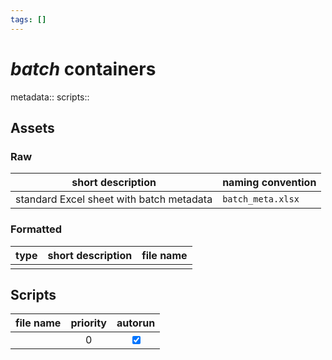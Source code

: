 ```yaml
---
tags: []
---
```

# *batch* containers
metadata::
scripts:: 
## Assets
### Raw

| short description                        | naming convention |
| ---------------------------------------- | ----------------- |
| standard Excel sheet with batch metadata | `batch_meta.xlsx` | 

### Formatted

| type | short description | file name | 
| ---- | ----------------- | --------- |
|      |                   |           |

## Scripts

| file name | priority | autorun |
| --------- |:--------:|:-------:|
|           |    0     | <input type="checkbox" checked> |
